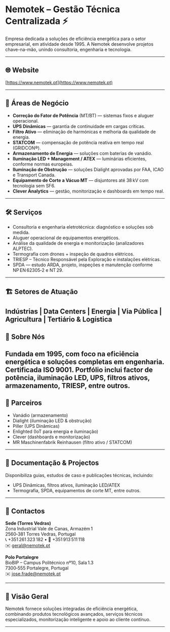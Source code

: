 # Nemotek – Gestão Técnica Centralizada ⚡

Empresa dedicada a soluções de eficiência energética para o setor empresarial, em atividade desde 1995. A Nemotek desenvolve projetos chave-na-mão, unindo consultoria, engenharia e tecnologia. 

---

## 🌐 Website
[https://www.nemotek.pt](https://www.nemotek.pt)

---

## 🔧 Áreas de Negócio
- **Correção do Fator de Potência** (MT/BT) — sistemas fixos e aluguer operacional. 
- **UPS Dinâmicas** — garantia de continuidade em cargas críticas. 
- **Filtro Ativo** — eliminação de harmónicas e melhoria da qualidade de energia.  
- **STATCOM** — compensação de potência reativa em tempo real (GRIDCON®). 
- **Armazenamento de Energia** — soluções com baterias de vanádio.  
- **Iluminação LED + Management / ATEX** — luminárias eficientes, conforme normas europeias. 
- **Iluminação de Obstrução** — soluções Dialight aprovadas por FAA, ICAO e Transport Canada. 
- **Equipamento de Corte a Vácuo MT** — disjuntores até 38 kV com tecnologia sem SF6. 
- **Clever Analytics** — gestão, monitorização e dashboards em tempo real. 

---

## 🛠️ Serviços
- Consultoria e engenharia eletrotécnica: diagnóstico e soluções sob medida. 
- Aluguer operacional de equipamentos energéticos. 
- Análise da qualidade de energia e monitorização (analizadores ALPTEC). 
- Termografia com drones + inspeção de quadros elétricos.
- TRIESP – Técnico Responsável pela Exploração e instalações elétricas. 
- SPDA — estudo ARDA, projeto, inspeções e manutenção conforme NP EN 62305‑2 e NT 29.

---

## 🏗️ Setores de Atuação
Indústrias | Data Centers | Energia | Via Pública | Agricultura | Tertiário & Logística 
---

## 🏢 Sobre Nós
Fundada em 1995, com foco na eficiência energética e soluções completas em engenharia. Certificada ISO 9001. Portfólio inclui factor de potência, iluminação LED, UPS, filtros ativos, armazenamento, TRIESP, entre outros. 
---

## 🤝 Parceiros
- Vanádio (armazenamento)  
- Dialight (iluminação LED & obstrução)  
- Piller (UPS Dinâmicas)  
- Enlighted (IoT para energia e iluminação)  
- Clever (dashboards e monitorização)  
- MR Maschinenfabrik Reinhausen (filtro ativo / STATCOM) 

---

## 📄 Documentação & Projectos
Disponibiliza guias, estudos de caso e publicações técnicas, incluindo:
- UPS Dinâmicas, filtros ativos, iluminação LED/ATEX  
- Termografia, SPDA, equipamentos de corte MT, entre outros. 

---

## 📍 Contactos

**Sede (Torres Vedras)**  
Zona Industrial Vale de Canas, Armazém 1  
2560‑381 Torres Vedras, Portugal  
📞 +351 261 323 182 • 📱 +351 913 511 118  
✉️ geral@nemotek.pt 

**Polo Portalegre**  
BioBIP – Campus Politécnico nº10, Sala 1.3  
7300‑555 Portalegre, Portugal  
✉️ jose.frade@nemotek.pt 

---

## 🧭 Visão Geral
Nemotek fornece soluções integradas de eficiência energética, combinando produtos tecnológicos avançados, serviços técnicos especializados, monitorização inteligente e apoio ao cliente contínuo.

---
